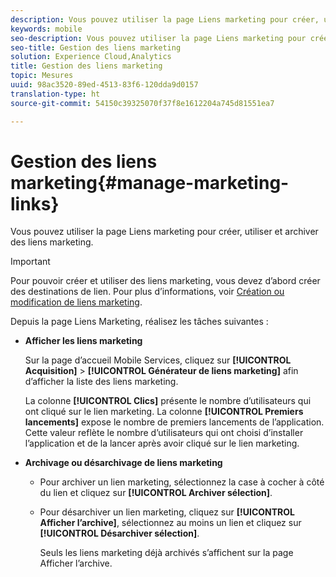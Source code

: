 ```yaml
---
description: Vous pouvez utiliser la page Liens marketing pour créer, utiliser et archiver des liens marketing.
keywords: mobile
seo-description: Vous pouvez utiliser la page Liens marketing pour créer, utiliser et archiver des liens marketing.
seo-title: Gestion des liens marketing
solution: Experience Cloud,Analytics
title: Gestion des liens marketing
topic: Mesures
uuid: 98ac3520-89ed-4513-83f6-120dda9d0157
translation-type: ht
source-git-commit: 54150c39325070f37f8e1612204a745d81551ea7

---
```



# Gestion des liens marketing{#manage-marketing-links}

Vous pouvez utiliser la page Liens marketing pour créer, utiliser et archiver des liens marketing.

>[!IMPORTANT]
>
>Pour pouvoir créer et utiliser des liens marketing, vous devez d’abord créer des destinations de lien. Pour plus d’informations, voir [Création ou modification de liens marketing](/help/using/acquisition-main/c-marketing-links-builder/t-create-edit-adobe-links/t-create-edit-adobe-links.md).

Depuis la page Liens Marketing, réalisez les tâches suivantes :

* **Afficher les liens marketing**

   Sur la page d’accueil Mobile Services, cliquez sur **[!UICONTROL Acquisition]** &gt; **[!UICONTROL Générateur de liens marketing]** afin d’afficher la liste des liens marketing.

   La colonne **[!UICONTROL Clics]** présente le nombre d’utilisateurs qui ont cliqué sur le lien marketing. La colonne **[!UICONTROL Premiers lancements]** expose le nombre de premiers lancements de l’application. Cette valeur reflète le nombre d’utilisateurs qui ont choisi d’installer l’application et de la lancer après avoir cliqué sur le lien marketing.

* **Archivage ou désarchivage de liens marketing**

   * Pour archiver un lien marketing, sélectionnez la case à cocher à côté du lien et cliquez sur **[!UICONTROL Archiver sélection]**.
   * Pour désarchiver un lien marketing, cliquez sur **[!UICONTROL Afficher l’archive]**, sélectionnez au moins un lien et cliquez sur **[!UICONTROL Désarchiver sélection]**.

      Seuls les liens marketing déjà archivés s’affichent sur la page Afficher l’archive.

